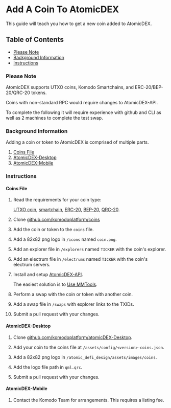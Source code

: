 # Add A Coin To AtomicDEX

This guide will teach you how to get a new coin added to AtomicDEX.

## Table of Contents

- [Please Note](#Please-Note)
- [Background Information](#Background-Information)
- [Instructions](#Instructions)

### Please Note

AtomicDEX supports UTXO coins, Komodo Smartchains, and ERC-20/BEP-20/QRC-20 tokens.

Coins with non-standard RPC would require changes to AtomicDEX-API.

To complete the following it will require experience with github and CLI as well as 2 machines to complete the test swap.

### Background Information

Adding a coin or token to AtomicDEX is comprised of multiple parts.

  1. [Coins File](#coins-file)
  2. [AtomicDEX-Desktop](atomicdex-desktop)
  3. [AtomicDEX-Mobile](atomicdex-mobile)

### Instructions

#### Coins File

1. Read the requirements for your coin type:

    [UTXO coin](https://github.com/komodoplatform/coins#example-1-utxo-coin), [smartchain](https://github.com/komodoplatform/coins#example-2-kmd-smartchain), [ERC-20](https://github.com/komodoplatform/coins#example-3-erc20-token), [BEP-20](https://github.com/komodoplatform/coins#example-4-bep20-token), [QRC-20](https://github.com/komodoplatform/coins#example-5-qrc20-token).

2. Clone [github.com/komodoplatform/coins](https://github.com/komodoplatform/coins)

3. Add the coin or token to the `coins` file.

4. Add a 82x82 png logo in `/icons` named `coin.png`.

5. Add an explorer file in `/explorers` named `TICKER` with the coin's explorer.

6. Add an electrum file in `/electrums` named `TICKER` with the coin's electrum servers.

7. Install and setup [AtomicDEX-API](https://github.com/komodoplatform/atomicDEX-API).

    The easiest solution is to [Use MMTools](Use-MMTools.md).

8. Perform a swap with the coin or token with another coin.

9. Add a swap file in `/swaps` with explorer links to the TXIDs.

10. Submit a pull request with your changes.

#### AtomicDEX-Desktop

1. Clone [github.com/komodoplatform/atomicDEX-Desktop](https://github.com/komodoplatform/atomicDEX-Desktop).

2. Add your coin to the coins file at `/assets/config/<version>-coins.json`.

3. Add a 82x82 png logo in `/atomic_defi_design/assets/images/coins`.

4. Add the logo file path in `qml.qrc`.

5. Submit a pull request with your changes.

#### AtomicDEX-Mobile

1. Contact the Komodo Team for arrangements. This requires a listing fee.
